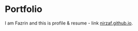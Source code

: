 # Portfolio
I am Fazrin and this is profile & resume - link [nirzaf.github.io](https://nirzaf.github.io/).